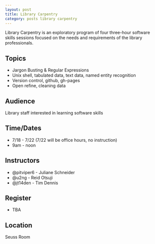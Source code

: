 ```yaml
---
layout: post
title: Library Carpentry
category: posts library carpentry
---
```


Library Carpentry is an exploratory program of four three-hour software skills sessions focused on the needs and requirements of the library professionals. 

## Topics 

* Jargon Busting & Regular Expressions
* Unix shell, tabulated data, text data, named entity recognition
* Version control, github, gh-pages
* Open refine, cleaning data

## Audience 

Library staff interested in learning software skills

## Time/Dates

* 7/18 - 7/22 (7/22 will be office hours, no instruction)
* 9am - noon 

## Instructors 

* @pitviper6 - Juliane Schneider
* @u2ng - Reid Otsuji
* @jt14den - Tim Dennis 


## Register 

* TBA

## Location

Seuss Room 